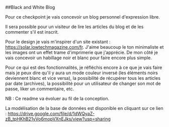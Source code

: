 ##Black and White Blog

Pour ce checkpoint je vais concevoir un blog personnel d'expression libre.

Il sera possible pour un visiteur de lire les articles du blog et de les commenter s'il est inscrit.

Pour le design je vais m'inspirer d'un site existant : https://solar.lowtechmagazine.com/fr.
J'aime beaucoup le ton minimaliste et les images ont un effet trame d'imprimerie que j'apprécie. De mon côté je vais concevoir un habillage noir et blanc pour faire encore plus simple.

Pour ce qui est des fonctionnalités, je réfléchis encore à ce que je vais faire mais je peux dire qu'il y aura un mode couleur inversé (les éléments noirs deviennent blanc et vice versa), la possibilité de récupérer tous les articles par date (archives), la possibilité pour un utilisateur de changer son mot de passe, liker un commentaire, etc.

NB : Ce readme va évoluer au fil de la conception.

La modélisation de la base de données est disponible en cliquant sur ce lien :
https://drive.google.com/file/d/1dWQyaZ-zB_tpHKhB21yVo6mopVXnEJks/view?usp=sharing

